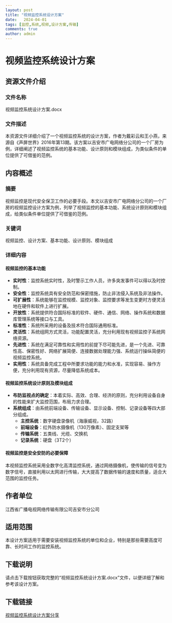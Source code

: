 ```yaml
---
layout: post
title: "视频监控系统设计方案"
date:   2024-04-01
tags: [监控,系统,视频,设计方案,传输]
comments: true
author: admin
---
```

# 视频监控系统设计方案

## 资源文件介绍

### 文件名称
视频监控系统设计方案.docx

### 文件描述
本资源文件详细介绍了一个视频监控系统的设计方案，作者为戴彩云和王小燕，来源自《声屏世界》2016年第13期。该方案以吉安市广电网络分公司的一个厂房为例，详细阐述了视频监控系统的基本功能、设计原则和模块组成，为类似条件的单位提供了可借鉴的范例。

## 内容概述

### 摘要
视频监控是现代安全保卫工作的必要手段。本文以吉安市广电网络分公司的一个厂房的视频监控设计方案为例，列举了视频监控的基本功能、系统设计原则和模块组成，给类似条件单位提供了可借鉴的范例。

### 关键词
视频监控、设计方案、基本功能、设计原则、模块组成

### 详细内容

#### 视频监控的基本功能
- **实时性**：监控系统实时性，及时警示工作人员，许多突发事件可以得以及时控制。
- **安全性**：监控系统具有安全防范和保密措施，防止非法侵入系统及非法操作。
- **可扩展性**：系统能够在监控规模、监控对象、监控要求等发生变更时方便灵活地在硬件和软件上进行扩展。
- **开放性**：系统提供符合国际标准的软件、硬件、通信、网络、操作系统和数据库管理系统等接口与工具。
- **标准性**：系统所采用的设备及技术符合国际通用标准。
- **灵活性**：系统组网方式灵活，功能配置灵活，充分利用现有视频监控子系统网络资源。
- **先进性**：系统在满足可靠性和实用性的前提下尽可能先进，是一个先进、可靠性高、保密性好、网络扩展简便、连接数据处理能力强、系统运行操纵简便的视频监控系统。
- **实用性**：系统具备完成工程中所要求功能的能力和水准，实现容易、操作方便，充分利用现有资源，尽量降低系统成本。

#### 视频监控系统设计原则及模块组成
- **布防监视点的确定**：本着实际、高效、合理、经济的原则，充分利用设备自身的性能来扩大监控范围，布局力求合理。
- **系统组成**：由系统前端设备、传输设备、显示设备、控制、记录设备等四大部分组成。
  - **主控系统**：数字硬盘录像机（海康威视，32路）
  - **前端设备**：红外防水摄像机（130万像素）、固定支架等
  - **传输系统**：五类线、光缆、交换机
  - **记录系统**：硬盘（3T2个）

#### 视频监控是安全安防的必要保障
本视频监控系统采用全数字化高清监控系统，通过网络摄像机，使传输的信号变为数字信号，直接利用以太网进行传输，大大提高了数据传输的速度和质量，适合大范围的监控任务。

## 作者单位
江西省广播电视网络传输有限公司吉安市分公司

## 适用范围
本设计方案适用于需要安装视频监控系统的单位和企业，特别是那些需要高度可靠、长时间工作的监控系统。

## 下载说明
请点击下载按钮获取完整的“视频监控系统设计方案.docx”文件，以便详细了解和参考该设计方案。

## 下载链接

[视频监控系统设计方案分享](https://pan.quark.cn/s/af04b256b3cb)